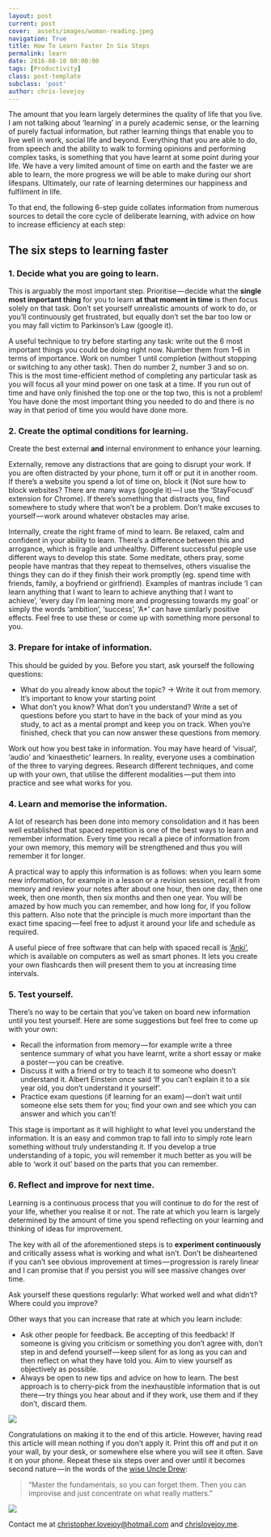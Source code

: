 ```yaml
---
layout: post
current: post
cover:  assets/images/woman-reading.jpeg
navigation: True
title: How To Learn Faster In Six Steps
permalink: learn
date: 2016-08-10 00:00:00
tags: [Productivity]
class: post-template
subclass: 'post'
author: chris-lovejoy
---
```



The amount that you learn largely determines the quality of life that you live. I am not talking about ‘learning’ in a purely academic sense, or the learning of purely factual information, but rather learning things that enable you to live well in work, social life and beyond. Everything that you are able to do, from speech and the ability to walk to forming opinions and performing complex tasks, is something that you have learnt at some point during your life. We have a very limited amount of time on earth and the faster we are able to learn, the more progress we will be able to make during our short lifespans. Ultimately, our rate of learning determines our happiness and fulfilment in life.

To that end, the following 6-step guide collates information from numerous sources to detail the core cycle of deliberate learning, with advice on how to increase efficiency at each step:

## **The six steps to learning faster**

### **1. Decide what you are going to learn.**

This is arguably the most important step. Prioritise — decide what the **single most important thing** for you to learn **at that moment in time** is then focus solely on that task. Don’t set yourself unrealistic amounts of work to do, or you’ll continuously get frustrated, but equally don’t set the bar too low or you may fall victim to Parkinson’s Law (google it).

A useful technique to try before starting any task: write out the 6 most important things you could be doing right now. Number them from 1–6 in terms of importance. Work on number 1 until completion (without stopping or switching to any other task). Then do number 2, number 3 and so on. This is the most time-efficient method of completing any particular task as you will focus all your mind power on one task at a time. If you run out of time and have only finished the top one or the top two, this is not a problem! You have done the most important thing you needed to do and there is no way in that period of time you would have done more.

### **2. Create the optimal conditions for learning.**

Create the best external **and** internal environment to enhance your learning.

Externally, remove any distractions that are going to disrupt your work. If you are often distracted by your phone, turn it off or put it in another room. If there’s a website you spend a lot of time on, block it (Not sure how to block websites? There are many ways (google it) — I use the ‘StayFocusd’ extension for Chrome). If there’s something that distracts you, find somewhere to study where that won’t be a problem. Don’t make excuses to yourself — work around whatever obstacles may arise.

Internally, create the right frame of mind to learn. Be relaxed, calm and confident in your ability to learn. There’s a difference between this and arrogance, which is fragile and unhealthy. Different successful people use different ways to develop this state. Some meditate, others pray, some people have mantras that they repeat to themselves, others visualise the things they can do if they finish their work promptly (eg. spend time with friends, family, a boyfriend or girlfriend). Examples of mantras include ‘I can learn anything that I want to learn to achieve anything that I want to achieve’, ‘every day I’m learning more and progressing towards my goal’ or simply the words ‘ambition’, ‘success’, ‘A*’ can have similarly positive effects. Feel free to use these or come up with something more personal to you.

### **3. Prepare for intake of information.**

This should be guided by you. Before you start, ask yourself the following questions:

-   What do you already know about the topic? -> Write it out from memory. It’s important to know your starting point
-   What don’t you know? What don’t you understand? Write a set of questions before you start to have in the back of your mind as you study, to act as a mental prompt and keep you on track. When you’re finished, check that you can now answer these questions from memory.

Work out how you best take in information. You may have heard of ‘visual’, ‘audio’ and ‘kinaesthetic’ learners. In reality, everyone uses a combination of the three to varying degrees. Research different techniques, and come up with your own, that utilise the different modalities — put them into practice and see what works for you.

### **4. Learn and memorise the information.**

A lot of research has been done into memory consolidation and it has been well established that spaced repetition is one of the best ways to learn and remember information. Every time you recall a piece of information from your own memory, this memory will be strengthened and thus you will remember it for longer.

A practical way to apply this information is as follows: when you learn some new information, for example in a lesson or a revision session, recall it from memory and review your notes after about one hour, then one day, then one week, then one month, then six months and then one year. You will be amazed by how much you can remember, and how long for, if you follow this pattern. Also note that the principle is much more important than the exact time spacing — feel free to adjust it around your life and schedule as required.

A useful piece of free software that can help with spaced recall is [‘Anki’](http://ankisrs.net/), which is available on computers as well as smart phones. It lets you create your own flashcards then will present them to you at increasing time intervals.

### **5. Test yourself.**

There’s no way to be certain that you’ve taken on board new information until you test yourself. Here are some suggestions but feel free to come up with your own:

-   Recall the information from memory — for example write a three sentence summary of what you have learnt, write a short essay or make a poster — you can be creative.
-   Discuss it with a friend or try to teach it to someone who doesn’t understand it. Albert Einstein once said ‘If you can’t explain it to a six year old, you don’t understand it yourself’.
-   Practice exam questions (if learning for an exam) — don’t wait until someone else sets them for you; find your own and see which you can answer and which you can’t!

This stage is important as it will highlight to what level you understand the information. It is an easy and common trap to fall into to simply rote learn something without truly understanding it. If you develop a true understanding of a topic, you will remember it much better as you will be able to ‘work it out’ based on the parts that you can remember.

### **6. Reflect and improve for next time.**

Learning is a continuous process that you will continue to do for the rest of your life, whether you realise it or not. The rate at which you learn is largely determined by the amount of time you spend reflecting on your learning and thinking of ideas for improvement.

The key with all of the aforementioned steps is to **experiment continuously** and critically assess what is working and what isn’t. Don’t be disheartened if you can’t see obvious improvement at times — progression is rarely linear and I can promise that if you persist you will see massive changes over time.

Ask yourself these questions regularly: What worked well and what didn’t? Where could you improve?

Other ways that you can increase that rate at which you learn include:

-   Ask other people for feedback. Be accepting of this feedback! If someone is giving you criticism or something you don’t agree with, don’t step in and defend yourself — keep silent for as long as you can and then reflect on what they have told you. Aim to view yourself as objectively as possible.
-   Always be open to new tips and advice on how to learn. The best approach is to cherry-pick from the inexhaustible information that is out there — try things you hear about and if they work, use them and if they don’t, discard them.

![](/content/images/downloaded_images/How-To-Learn-Faster-In-Six-Steps/1-eyhYvAIkeYev6qKBB5APzg.png)

Congratulations on making it to the end of this article. However, having read this article will mean nothing if you don’t apply it. Print this off and put it on your wall, by your desk, or somewhere else where you will see it often. Save it on your phone. Repeat these six steps over and over until it becomes second nature — in the words of the [wise Uncle Drew](https://www.youtube.com/watch?v=spDdO_ZB-lE):

> “Master the fundamentals, so you can forget them. Then you can improvise and just concentrate on what really matters.”

![](/content/images/downloaded_images/How-To-Learn-Faster-In-Six-Steps/1-5Ql-EO7JgqzJnpwbyzcQpw.png)

Contact me at christopher.lovejoy@hotmail.com and [chrislovejoy.me](http://chrislovejoy.me).
